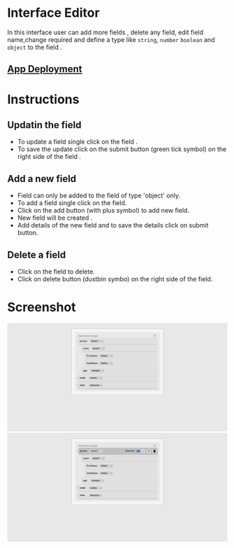 # Interface Editor
In this interface user can add more fields , delete any field, edit field name,change required and define a type like `string`, `number` `boolean` and `object` to the field .   
 
 ## [App Deployment](https://cosmocloud-assessment.vercel.app/)   


# Instructions 

## Updatin the field
- To update a field single click on the field .
- To save the update click on the submit button (green tick symbol) on the right side of the field .

## Add a new field
- Field can only be added to the field of type 'object' only.
- To add a field single click on the field.
- Click on the add button (with plus symbol) to add new field.
- New field will be created .
- Add details of the new field and to save the details click on submit button.

## Delete a field
- Click on the field to delete.
- Click on delete button (dustbin symbo) on the right side of the field.


# Screenshot
![app image](./Readme-images/app1.png)
![app image](./Readme-images/app2.png)

